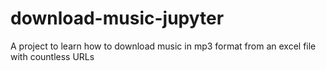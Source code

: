 # download-music-jupyter
A project to learn how to download music in mp3 format from an excel file with countless URLs
